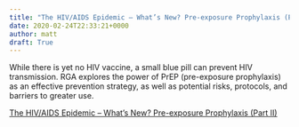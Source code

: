 ```yaml
---
title: "The HIV/AIDS Epidemic – What’s New? Pre-exposure Prophylaxis (Part II)"
date: 2020-02-24T22:33:21+0000
author: matt
draft: True
---
```

While there is yet no HIV vaccine, a small blue pill can prevent HIV transmission. RGA explores the power of PrEP (pre-exposure prophylaxis) as an effective prevention strategy, as well as potential risks, protocols, and barriers to greater use.

[ The HIV/AIDS Epidemic – What’s New? Pre-exposure Prophylaxis (Part II) ]( https://rgare.com/knowledge-center/media/research/the-hiv-aids-epidemic-what-s-new-pre-exposure-prophylaxis-(prep)-(part-ii) )
